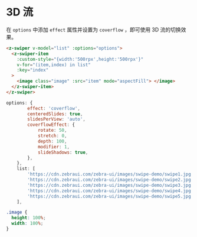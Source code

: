 # 3D 流

在 `options` 中添加 `effect` 属性并设置为 `coverflow` ，即可使用 3D 流的切换效果。

```html
<z-swiper v-model="list" :options="options">
  <z-swiper-item
    :custom-style="{width:'500rpx',height:'500rpx'}"
    v-for="(item,index) in list"
    :key="index"
  >
    <image class="image" :src="item" mode="aspectFill"> </image>
  </z-swiper-item>
</z-swiper>
```

```js
options: {
        effect: 'coverflow',
        centeredSlides: true,
        slidesPerView: 'auto',
        coverflowEffect: {
            rotate: 50,
            stretch: 0,
            depth: 100,
            modifier: 1,
            slideShadows: true,
        },
    },
    list: [
        'https://cdn.zebraui.com/zebra-ui/images/swipe-demo/swipe1.jpg',
        'https://cdn.zebraui.com/zebra-ui/images/swipe-demo/swipe2.jpg',
        'https://cdn.zebraui.com/zebra-ui/images/swipe-demo/swipe3.jpg',
        'https://cdn.zebraui.com/zebra-ui/images/swipe-demo/swipe4.jpg',
        'https://cdn.zebraui.com/zebra-ui/images/swipe-demo/swipe5.jpg',
    ],
```

```css
.image {
  height: 100%;
  width: 100%;
}
```

<Simulator src="https://h5.igame.qq.com/pmd-mobile.pmd-h5.press-swiper.press-swiper/#/pages/coverflow/index"></Simulator>
